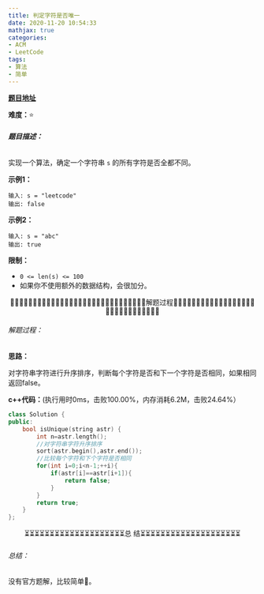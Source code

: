 ```yaml
---
title: 判定字符是否唯一
date: 2020-11-20 10:54:33
mathjax: true
categories:
- ACM
- LeetCode
tags:
- 算法
- 简单
---
```


**[题目地址](https://leetcode-cn.com/problems/flipping-an-image/)**

**难度：**⭐

###### **题目描述：**

实现一个算法，确定一个字符串 `s` 的所有字符是否全都不同。

<!-- more -->

**示例1：**

```
输入: s = "leetcode"
输出: false 
```

**示例2：**

```
输入: s = "abc"
输出: true
```

**限制：**

- `0 <= len(s) <= 100`
- 如果你不使用额外的数据结构，会很加分。



<center>🙋‍♂️🙋‍♂️🙋‍♂️🙋‍♂️🙋‍♂️🙋‍♂️🙋‍♂️🙋‍♂️🙋‍♂️🙋‍♂️🙋‍♂️🙋‍♂️🙋‍♂️🙋‍♂️🙋‍♂️解题过程🙋‍♂️🙋‍♂️🙋‍♂️🙋‍♂️🙋‍♂️🙋‍♂️🙋‍♂️🙋‍♂️🙋‍♂️🙋‍♂️🙋‍♂️🙋‍♂️🙋‍♂️🙋‍♂️🙋‍♂️</center>

###### 解题过程：

**思路：**

对字符串字符进行升序排序，判断每个字符是否和下一个字符是否相同，如果相同返回false。

**c++代码：**(执行用时0ms，击败100.00%，内存消耗6.2M，击败24.64%）

```c++
class Solution {
public:
    bool isUnique(string astr) {
        int n=astr.length();
        //对字符串字符升序排序
        sort(astr.begin(),astr.end());
        //比较每个字符和下个字符是否相同
        for(int i=0;i<n-1;++i){
            if(astr[i]==astr[i+1]){
                return false;
            }
        }
        return true;
    }
};
```



<center>⏳⏳⏳⏳⏳⏳⏳⏳⏳⏳⏳⏳⏳⏳⏳⏳⏳⏳⏳⏳总 结⏳⏳⏳⏳⏳⏳⏳⏳⏳⏳⏳⏳⏳⏳⏳⏳⏳⏳⏳⏳</center>

###### 总结：

没有官方题解，比较简单🧑。